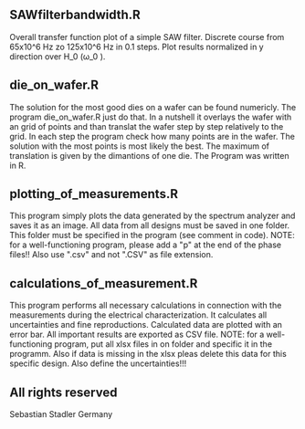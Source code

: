 ## SAWfilterbandwidth.R

Overall transfer function plot of a simple SAW filter.
Discrete course from 65x10^6 Hz zo 125x10^6 Hz in 0.1 steps.
Plot results normalized in y direction over H_0 (ω_0 ).

## die_on_wafer.R

The solution for the most good dies on a wafer can be found numericly. The program die_on_wafer.R just do that. In a nutshell it overlays the wafer with an grid of points and than translat the wafer step by step relatively to the grid. In each step the program check how many points are in the wafer. The solution with the most points is most likely the best. The maximum of translation is given by the dimantions of one die. The Program was written in R.

## plotting_of_measurements.R

This program simply plots the data generated by the spectrum analyzer and saves it as an image. All data from all designs must be saved in one folder. This folder must be specified in the program (see comment in code). 
NOTE: for a well-functioning program, please add a "p" at the end of the phase files!! Also use ".csv" and not ".CSV" as file extension.

## calculations_of_measurement.R

This program performs all necessary calculations in connection with the measurements during the electrical characterization.
It calculates all uncertainties and fine reproductions. Calculated data are plotted with an error bar.
All important results are exported as CSV file.
NOTE: for a well-functioning program, put all xlsx files in on folder and specific it in the programm. Also if data is missing in the xlsx pleas delete this data for this specific design. Also define the uncertainties!!!

## All rights reserved 
Sebastian Stadler 
Germany
